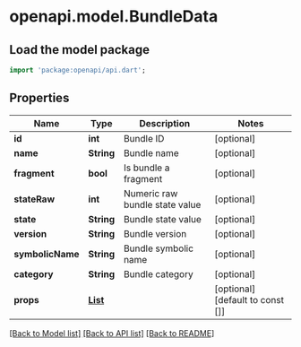 # openapi.model.BundleData

## Load the model package
```dart
import 'package:openapi/api.dart';
```

## Properties
Name | Type | Description | Notes
------------ | ------------- | ------------- | -------------
**id** | **int** | Bundle ID | [optional] 
**name** | **String** | Bundle name | [optional] 
**fragment** | **bool** | Is bundle a fragment | [optional] 
**stateRaw** | **int** | Numeric raw bundle state value | [optional] 
**state** | **String** | Bundle state value | [optional] 
**version** | **String** | Bundle version | [optional] 
**symbolicName** | **String** | Bundle symbolic name | [optional] 
**category** | **String** | Bundle category | [optional] 
**props** | [**List<BundleDataProp>**](BundleDataProp.md) |  | [optional] [default to const []]

[[Back to Model list]](../README.md#documentation-for-models) [[Back to API list]](../README.md#documentation-for-api-endpoints) [[Back to README]](../README.md)


